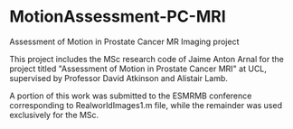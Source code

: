 # MotionAssessment-PC-MRI
Assessment of Motion in Prostate Cancer MR Imaging project

This project includes the MSc research code of Jaime Anton Arnal for the project titled "Assessment of Motion in Prostate Cancer MRI" at UCL, supervised by Professor David Atkinson and Alistair Lamb.

A portion of this work was submitted to the ESMRMB conference corresponding to RealworldImages1.m file, while the remainder was used exclusively for the MSc.
